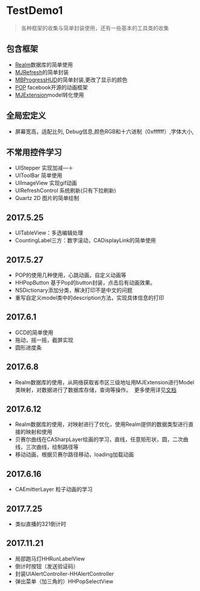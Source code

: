 # TestDemo1

>各种框架的收集与简单封装使用，还有一些基本的工具类的收集

## 包含框架
* [Realm](https://github.com/realm/realm-cocoa)数据库的简单使用
* [MJRefresh](https://github.com/CoderMJLee/MJRefresh)的简单封装
* [MBProgressHUD](https://github.com/jdg/MBProgressHUD)的简单封装,更改了显示的颜色
* [POP](https://github.com/facebook/pop) facebook开源的动画框架
* [MJExtension](https://github.com/CoderMJLee/MJExtension)model转化使用

## 全局宏定义
* 屏幕宽高，适配比列, Debug信息,颜色RGB和十六进制（0xffffff）,字体大小,

## 不常用控件学习
* UIStepper 实现加减—＋
* UIToolBar 简单使用
* UIImageView 实现gif动画
* UIRefreshControl 系统刷新(只有下拉刷新)
* Quartz 2D 图片的简单绘制

## 2017.5.25
* UITableView：多选编辑处理
* CountingLabel三方：数字滚动，CADisplayLink的简单使用

## 2017.5.27
* POP的使用几种使用，心跳动画，自定义动画等
* HHPopButton 基于Pop的button封装，点击后有动画效果。
* NSDictionary添加分类，解决打印不是中文的问题
* 重写自定义model类中的description方法，实现具体信息的打印

## 2017.6.1
* GCD的简单使用
* 拖动，摇一摇，截屏实现
* 圆形进度条

## 2017.6.8
* Realm数据库的使用，从网络获取省市区三级地址用MJExtension进行Model类映射，对数据进行了数据库存储，查询等操作。
  更多使用详见[文档](https://realm.io/docs/objc/latest/)

## 2017.6.12
* Realm数据库的使用，对映射进行了优化，使用Realm提供的数据类型进行直接的映射和使用
* 贝赛尔曲线在CASharpLayer绘画的学习，直线，任意矩形状，圆，二次曲线，三次曲线，绘制路径等
* 移动动画，根据贝赛尔路径移动，loading加载动画


## 2017.6.16
* CAEmitterLayer 粒子动画的学习

## 2017.7.25
* 类似直播的321倒计时

## 2017.11.21
* 局部跑马灯HHRunLabelView
* 倒计时按钮（发送验证码）
* 封装UIAlertController-HHAlertController
* 弹出菜单（加三角的）HHPopSelectView


